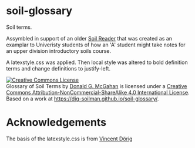 # soil-glossary

Soil terms.

Assymbled in support of an older [Soil Reader](https://enviro-soil.com/soils101/) that was created as an examplar to Univeristy students of how an 'A' student might take notes for an upper division introductory soils course.

A latexstyle.css was applied. Then local style was altered to bold definition terms and change definitions to justify-left.

<a rel="license" href="http://creativecommons.org/licenses/by-nc-sa/4.0/"><img alt="Creative Commons License" style="border-width:0" src="https://i.creativecommons.org/l/by-nc-sa/4.0/88x31.png" /></a><br /><span xmlns:dct="http://purl.org/dc/terms/" href="http://purl.org/dc/dcmitype/Text" property="dct:title" rel="dct:type">Glossary of Soil Terms</span> by <a xmlns:cc="http://creativecommons.org/ns#" href="https://dig-soilman.github.io/soil-glossary/" property="cc:attributionName" rel="cc:attributionURL">Donald G. McGahan</a> is licensed under a <a rel="license" href="http://creativecommons.org/licenses/by-nc-sa/4.0/">Creative Commons Attribution-NonCommercial-ShareAlike 4.0 International License</a>.<br />Based on a work at <a xmlns:dct="http://purl.org/dc/terms/" href="https://dig-soilman.github.io/soil-glossary/" rel="dct:source">https://dig-soilman.github.io/soil-glossary/</a>.

# Acknowledgements

The basis of the latexstyle.css is from [Vincent Dörig](https://latex.vercel.app/)
